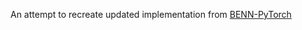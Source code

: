 An attempt to recreate updated implementation from [BENN-PyTorch](https://github.com/XinDongol/BENN-PyTorch/tree/master)
